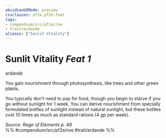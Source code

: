 ```yaml
---
obsidianUIMode: preview
cssclasses: pf2e,pf2e-feat
tags:
- compendium/src/pf2e/roe
- trait/ardande
aliases: ["Sunlit Vitality"]
---
```

# Sunlit Vitality  *Feat 1*  
ardande  


You gain nourishment through photosynthesis, like trees and other green plants.

You typically don't need to pay for food, though you begin to starve if you go without sunlight for 1 week. You can derive nourishment from specially formulated bottles of sunlight instead of natural sunlight, but these bottles cost 10 times as much as standard rations (4 gp per week).

*Source: Rage of Elements p. 48*  
%% #compendium/src/pf2e/roe #trait/ardande %%